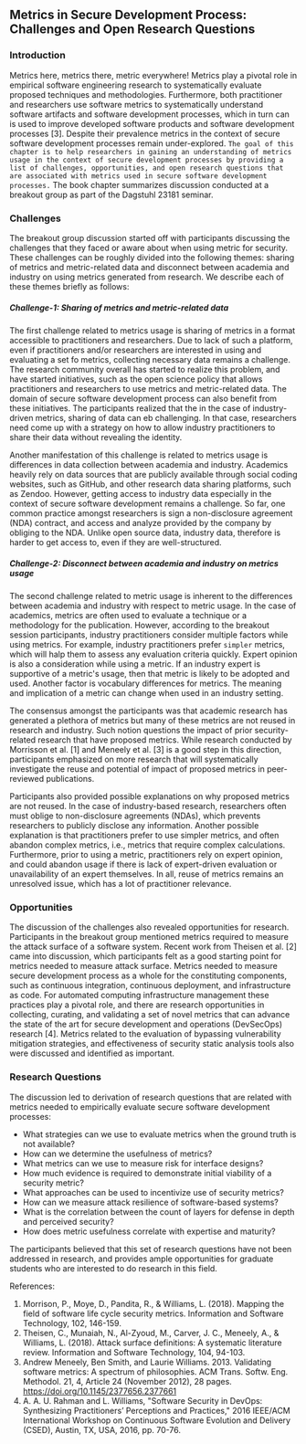 ## Metrics in Secure Development Process: Challenges and Open Research Questions 


### Introduction


Metrics here, metrics there, metric everywhere! Metrics play a pivotal role in empirical software engineering research to systematically evaluate proposed techniques and methodologies. Furthermore, both practitioner and researchers use software metrics to systematically understand software artifacts and software development processes, which in turn can is used to improve developed software products and software development processes [3]. Despite their prevalence metrics in the context of secure software development processes remain under-explored. `The goal of this chapter is to help researchers in gaining an understanding of metrics usage in the context of secure development processes by providing a list of challenges, opportunities, and open research questions that are associated with metrics used in secure software development processes.` The book chapter summarizes discussion conducted at a breakout group as part of the Dagstuhl 23181 seminar.       

### Challenges 

The breakout group discussion started off with participants discussing the challenges that they faced or aware about when using metric for security. These challenges can be roughly divided into the following themes: sharing of metrics and metric-related data and disconnect between academia and industry on using metrics generated from research. We describe each of these themes briefly as follows: 

##### Challenge-1: Sharing of metrics and metric-related data

The first challenge related to metrics usage is sharing of metrics in a format accessible to practitioners and researchers. Due to lack of such a platform, even if practitioners and/or researchers are interested in using and evaluating a set fo metrics, collecting necessary data remains a challenge. The research community overall has started to realize this problem, and have started initiatives, such as the open science policy that allows practitioners and researchers to use metrics and metric-related data. The domain of secure software development process can also benefit from these initiatives. The participants realized that the in the case of industry-driven metrics, sharing of data can eb challenging. In that case, researchers need come up with a strategy on how to allow industry practitioners to share their data without revealing the identity. 

Another manifestation of this challenge is related to metrics usage is differences in data collection between academia and industry. Academics heavily rely on data sources that are publicly available through social coding websites, such as GitHub, and other research data sharing platforms, such as Zendoo. However, getting access to industry data especially in the context of secure software development remains a challenge. So far, one common practice amongst researchers is sign a non-disclosure agreement (NDA) contract, and access and analyze provided by the company by obliging to the NDA. Unlike open source data, industry data, therefore is harder to get access to, even if they are well-structured.     


##### Challenge-2: Disconnect between academia and industry on metrics usage 

The second challenge related to metric usage is inherent to the differences between academia and industry with respect to metric usage. In the case of academics, metrics are often used to evaluate a technique or a methodology for the publication. However, according to the breakout session participants, industry practitioners consider multiple factors while using metrics. For example, industry practitioners prefer `simpler` metrics, which will halp them to assess any evaluation criteria quickly. Expert opinion is also a consideration while using a metric. If an industry expert is supportive of a metric's usage, then that metric is likely to be adopted and used. Another factor is vocabulary differences for metrics. The meaning and implication of a metric can change when used in an industry setting.    


The consensus amongst the participants was that academic research has generated a plethora of metrics but many of these metrics are not reused in research and industry. Such notion questions the impact of prior security-related research that have proposed metrics. While research conducted by Morrisson et al. [1] and Meneely et al. [3] is a good step in this direction, participants emphasized on more research that will systematically investigate the reuse and potential of impact of proposed metrics in peer-reviewed publications. 

Participants also provided possible explanations on why proposed metrics are not reused. In the case of industry-based research, researchers often must oblige to non-disclosure agreements (NDAs), which prevents researchers to publicly disclose any information. Another possible explanation is that practitioners prefer to use simpler metrics, and often abandon complex metrics, i.e., metrics that require complex calculations. Furthermore, prior to using a metric, practitioners rely on expert opinion, and could abandon usage if there is lack of expert-driven evaluation or unavailability of an expert themselves. In all, reuse of metrics remains an unresolved issue, which has a lot of practitioner relevance.       

### Opportunities 


The discussion of the challenges also revealed opportunities for research. Participants in the breakout group mentioned metrics required to measure the attack surface of a software system. Recent work from Theisen et al. [2] came into discussion, which participants felt as a good starting point for metrics needed to measure attack surface. Metrics needed to measure secure development process as a whole for the constituting components, such as continuous integration, continuous deployment, and infrastructure as code. For automated computing infrastructure management these practices play a pivotal role, and there are research opportunities in collecting, curating, and validating a set of novel metrics that can advance the state of the art for secure development and operations (DevSecOps) research [4]. Metrics related to the evaluation of bypassing vulnerability mitigation strategies, and effectiveness of security static analysis tools also were discussed and identified as important.  


### Research Questions 


The discussion led to derivation of research questions that are related with metrics needed to empirically evaluate secure software development processes: 

- What strategies can we use to evaluate metrics when the ground truth is not available? 
- How can we determine the usefulness of metrics? 
- What metrics can we use to measure risk for interface designs? 
- How much evidence is required to demonstrate initial viability of a security metric? 
- What approaches can be used to incentivize use of security metrics? 
- How can we measure attack resilience of software-based systems? 
- What is the correlation between the count of layers for defense in depth and perceived security? 
- How does metric usefulness correlate with expertise and maturity? 

The participants believed that this set of research questions have not been addressed in research, and provides ample opportunities for graduate students who are interested to do research in this field.   

References: 
1.	Morrison, P., Moye, D., Pandita, R., & Williams, L. (2018). Mapping the field of software life cycle security metrics. Information and Software Technology, 102, 146-159. 
2.	Theisen, C., Munaiah, N., Al-Zyoud, M., Carver, J. C., Meneely, A., & Williams, L. (2018). Attack surface definitions: A systematic literature review. Information and Software Technology, 104, 94-103.
3.	Andrew Meneely, Ben Smith, and Laurie Williams. 2013. Validating software metrics: A spectrum of philosophies. ACM Trans. Softw. Eng. Methodol. 21, 4, Article 24 (November 2012), 28 pages. https://doi.org/10.1145/2377656.2377661 
4. A. A. U. Rahman and L. Williams, "Software Security in DevOps: Synthesizing Practitioners’ Perceptions and Practices," 2016 IEEE/ACM International Workshop on Continuous Software Evolution and Delivery (CSED), Austin, TX, USA, 2016, pp. 70-76.
